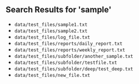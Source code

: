 ## Search Results for 'sample'

- `data/test_files/sample1.txt`
- `data/test_files/sample2.txt`
- `data/test_files/log_file.txt`
- `data/test_files/reports/daily_report.txt`
- `data/test_files/reports/weekly_report.txt`
- `data/test_files/subfolder/another_sample.txt`
- `data/test_files/subfolder/testfile.txt`
- `data/test_files/subfolder/deep/test_deep.txt`
- `data/test_files/new_file.txt`